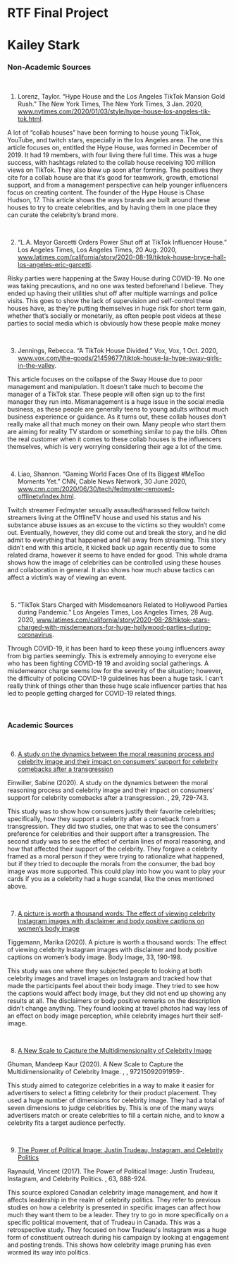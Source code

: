 # RTF Final Project
# Kailey Stark

### Non-Academic Sources

<br>

1. Lorenz, Taylor. “Hype House and the Los Angeles TikTok Mansion Gold Rush.” The New York Times, The New York Times, 3 Jan. 2020, www.nytimes.com/2020/01/03/style/hype-house-los-angeles-tik-tok.html.

A lot of “collab houses” have been forming to house young TikTok, YouTube, and twitch stars, especially in the los Angeles area. The one this article focuses on, entitled the Hype House, was formed in December of 2019. It had 19 members, with four living there full time. This was a huge success, with hashtags related to the collab house receiving 100 million views on TikTok. They also blew up soon after forming. The positives they cite for a collab house are that it’s good for teamwork, growth, emotional support, and from a management perspective can help younger influencers focus on creating content. The founder of the Hype House is Chase Hudson, 17. This article shows the ways brands are built around these houses to try to create celebrities, and by having them in one place they can curate the celebrity’s brand more.

<br>

2. “L.A. Mayor Garcetti Orders Power Shut off at TikTok Influencer House.” Los Angeles Times, Los Angeles Times, 20 Aug. 2020, www.latimes.com/california/story/2020-08-19/tiktok-house-bryce-hall-los-angeles-eric-garcetti.

Risky parties were happening at the Sway House during COVID-19. No one was taking precautions, and no one was tested beforehand I believe. They ended up having their utilities shut off after multiple warnings and police visits. This goes to show the lack of supervision and self-control these houses have, as they’re putting themselves in huge risk for short term gain, whether that’s socially or monetarily, as often people post videos at these parties to social media which is obviously how these people make money

<br>

3. Jennings, Rebecca. “A TikTok House Divided.” Vox, Vox, 1 Oct. 2020, www.vox.com/the-goods/21459677/tiktok-house-la-hype-sway-girls-in-the-valley.

This article focuses on the collapse of the Sway House due to poor management and manipulation. It doesn’t take much to become the manager of a TikTok star. These people will often sign up to the first manager they run into. Mismanagement is a huge issue in the social media business, as these people are generally teens to young adults without much business experience or guidance. As it turns out, these collab houses don’t really make all that much money on their own. Many people who start them are aiming for reality TV stardom or something similar to pay the bills. Often the real customer when it comes to these collab houses is the influencers themselves, which is very worrying considering their age a lot of the time.

<br>

4. Liao, Shannon. “Gaming World Faces One of Its Biggest #MeToo Moments Yet.” CNN, Cable News Network, 30 June 2020, www.cnn.com/2020/06/30/tech/fedmyster-removed-offlinetv/index.html.

Twitch streamer Fedmyster sexually assaulted/harassed fellow twitch streamers living at the OfflineTV house and used his status and his substance abuse issues as an excuse to the victims so they wouldn’t come out. Eventually, however, they did come out and break the story, and he did admit to everything that happened and fell away from streaming. This story didn’t end with this article, it kicked back up again recently due to some related drama, however it seems to have ended for good. This whole drama shows how the image of celebrities can be controlled using these houses and collaboration in general. It also shows how much abuse tactics can affect a victim’s way of viewing an event.

<br>

5. “TikTok Stars Charged with Misdemeanors Related to Hollywood Parties during Pandemic.” Los Angeles Times, Los Angeles Times, 28 Aug. 2020, www.latimes.com/california/story/2020-08-28/tiktok-stars-charged-with-misdemeanors-for-huge-hollywood-parties-during-coronavirus.

Through COVID-19, it has been hard to keep these young influencers away from big parties seemingly. This is extremely annoying to everyone else who has been fighting COVID-19 19 and avoiding social gatherings. A misdemeanor charge seems low for the severity of the situation; however, the difficulty of policing COVID-19 guidelines has been a huge task. I can’t really think of things other than these huge scale influencer parties that has led to people getting charged for COVID-19 related things.


<br>


### Academic Sources

<br>

 6. [A study on the dynamics between the moral reasoning process and celebrity image and their impact on consumers’ support for celebrity comebacks after a transgression](https://www-emerald-com.ezproxy.lib.utexas.edu/insight/content/doi/10.1108/JPBM-02-2019-2259/full/html)

Einwiller, Sabine (2020). A study on the dynamics between the moral reasoning process and celebrity image and their impact on consumers’ support for celebrity comebacks after a transgression. , 29, 729-743.

This study was to show how consumers justify their favorite celebrities; specifically, how they support a celebrity after a comeback from a transgression. They did two studies, one that was to see the consumers' preference for celebrities and their support after a transgression. The second study was to see the effect of certain lines of moral reasoning, and how that affected their support of the celebrity. They forgave a celebrity framed as a moral person if they were trying to rationalize what happened, but if they tried to decouple the morals from the consumer, the bad boy image was more supported. This could play into how you want to play your cards if you as a celebrity had a huge scandal, like the ones mentioned above.


<br>


 7. [A picture is worth a thousand words: The effect of viewing celebrity Instagram images with disclaimer and body positive captions on women’s body image](https://www-sciencedirect-com.ezproxy.lib.utexas.edu/science/article/pii/S1740144520300279)

Tiggemann, Marika (2020). A picture is worth a thousand words: The effect of viewing celebrity Instagram images with disclaimer and body positive captions on women’s body image. Body Image, 33, 190-198.

This study was one where they subjected people to looking at both celebrity images and travel images on Instagram and tracked how that made the participants feel about their body image. They tried to see how the captions would affect body image, but they did not end up showing any results at all. The disclaimers or body positive remarks on the description didn’t change anything. They found looking at travel photos had way less of an effect on body image perception, while celebrity images hurt their self-image.

<br>

 8. [A New Scale to Capture the Multidimensionality of Celebrity Image](https://journals-sagepub-com.ezproxy.lib.utexas.edu/doi/full/10.1177/0972150920919599)

Ghuman, Mandeep Kaur (2020). A New Scale to Capture the Multidimensionality of Celebrity Image. , , 97215092091959-.

This study aimed to categorize celebrities in a way to make it easier for advertisers to select a fitting celebrity for their product placement. They used a huge number of dimensions for celebrity image. They had a total of seven dimensions to judge celebrities by. This is one of the many ways advertisers match or create celebrities to fill a certain niche, and to know a celebrity fits a target audience perfectly.

<br>

 9. [The Power of Political Image: Justin Trudeau, Instagram, and Celebrity Politics](https://journals-sagepub-com.ezproxy.lib.utexas.edu/doi/full/10.1177/0002764217744838)

Raynauld, Vincent (2017). The Power of Political Image: Justin Trudeau, Instagram, and Celebrity Politics. , 63, 888-924.

This source explored Canadian celebrity image management, and how it affects leadership in the realm of celebrity politics. They refer to previous studies on how a celebrity is presented in specific images can affect how much they want them to be a leader. They try to go in more specifically on a specific political movement, that of Trudeau in Canada. This was a retrospective study. They focused on how Trudeau's Instagram was a huge form of constituent outreach during his campaign by looking at engagement and posting trends. This shows how celebrity image pruning has even wormed its way into politics.
